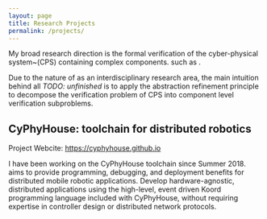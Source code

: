 ```yaml
---
layout: page
title: Research Projects
permalink: /projects/
---
```


My broad research direction is the formal verification of the cyber-physical system~(CPS) containing complex components.
such as .

Due to the nature of as an interdisciplinary research area, the main intuition behind all *TODO: unfinished*
is to apply the abstraction refinement principle to decompose the verification problem of CPS into component level verification subproblems.

## CyPhyHouse: toolchain for distributed robotics

Project Webcite: https://cyphyhouse.github.io


I have been working on the CyPhyHouse toolchain since Summer 2018. aims to provide programming, debugging, and deployment benefits for distributed mobile robotic applications. Develop hardware-agnostic, distributed applications using the high-level, event driven Koord programming language included with CyPhyHouse, without requiring expertise in controller design or distributed network protocols.
